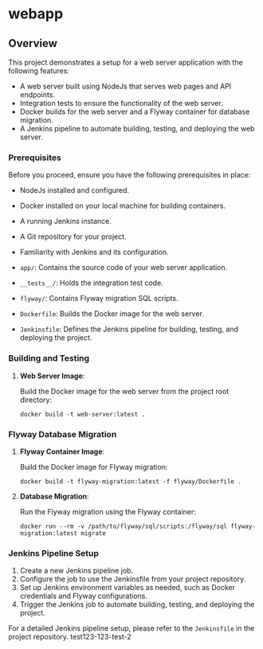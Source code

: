 # webapp

## Overview

This project demonstrates a setup for a web server application with the following features:

- A web server built using NodeJs that serves web pages and API endpoints.
- Integration tests to ensure the functionality of the web server.
- Docker builds for the web server and a Flyway container for database migration.
- A Jenkins pipeline to automate building, testing, and deploying the web server.

### Prerequisites

Before you proceed, ensure you have the following prerequisites in place:

- NodeJs installed and configured.
- Docker installed on your local machine for building containers.
- A running Jenkins instance.
- A Git repository for your project.
- Familiarity with Jenkins and its configuration.


- `app/`: Contains the source code of your web server application.
- `__tests__/`: Holds the integration test code.
- `flyway/`: Contains Flyway migration SQL scripts.
- `Dockerfile`: Builds the Docker image for the web server.
- `Jenkinsfile`: Defines the Jenkins pipeline for building, testing, and deploying the project.

### Building and Testing

1. **Web Server Image**:

   Build the Docker image for the web server from the project root directory:

   ```shell
   docker build -t web-server:latest .
   ```

### Flyway Database Migration

1. **Flyway Container Image**:

   Build the Docker image for Flyway migration:

   ```shell
   docker build -t flyway-migration:latest -f flyway/Dockerfile .
   ```

2. **Database Migration**:

   Run the Flyway migration using the Flyway container:

   ```shell
   docker run --rm -v /path/to/flyway/sql/scripts:/flyway/sql flyway-migration:latest migrate
   ```

### Jenkins Pipeline Setup

1. Create a new Jenkins pipeline job.
2. Configure the job to use the Jenkinsfile from your project repository.
3. Set up Jenkins environment variables as needed, such as Docker credentials and Flyway configurations.
4. Trigger the Jenkins job to automate building, testing, and deploying the project.

For a detailed Jenkins pipeline setup, please refer to the `Jenkinsfile` in the project repository.
test123-123-test-2